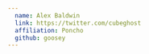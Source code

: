 ```yaml
---
  name: Alex Baldwin
  link: https://twitter.com/cubeghost
  affiliation: Poncho 
  github: goosey
---
```

